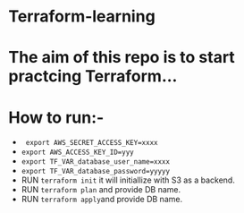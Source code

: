 # Terraform-learning
# The aim of this repo is to start practcing Terraform...
# How to run:-
 - ``` export AWS_SECRET_ACCESS_KEY=xxxx```
 - ```export AWS_ACCESS_KEY_ID=yyy```
 - ```export TF_VAR_database_user_name=xxxx```
 - ```export TF_VAR_database_password=yyyyy```
 - RUN ```terraform init``` it will initiallize with S3 as a backend.
 - RUN ```terraform plan``` and provide DB name.
 - RUN ```terraform apply```and provide DB name.

